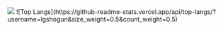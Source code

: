 <picture>
  <source
    srcset="https://github-readme-stats.vercel.app/api?username=lgshogun&show_icons=true&theme=dark"
    media="(prefers-color-scheme: dark)"
  />
  <source
    srcset="https://github-readme-stats.vercel.app/api?username=lgshogun&show_icons=true"
    media="(prefers-color-scheme: light), (prefers-color-scheme: no-preference)"
  />
  <img src="https://github-readme-stats.vercel.app/api?username=lgshogun&show_icons=true" />
</picture>
![Top Langs](https://github-readme-stats.vercel.app/api/top-langs/?username=lgshogun&size_weight=0.5&count_weight=0.5)
